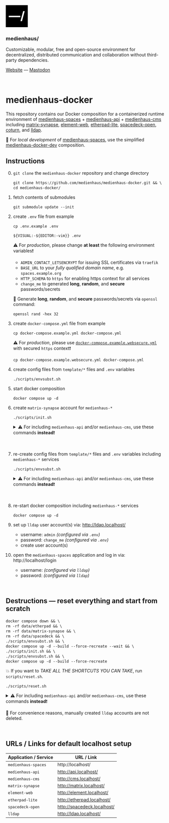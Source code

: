 <img src="./public/favicon.svg" width="70" />

### medienhaus/

Customizable, modular, free and open-source environment for decentralized, distributed communication and collaboration without third-party dependencies.

[Website](https://medienhaus.dev/) — [Mastodon](https://chaos.social/@medienhaus)

<br>

# medienhaus-docker

This repository contains our Docker composition for a containerized runtime environment of [medienhaus-spaces](https://github.com/medienhaus/medienhaus-spaces/) + [medienhaus-api](https://github.com/medienhaus/medienhaus-api/) + [medienhaus-cms](https://github.com/medienhaus/medienhaus-cms/) including [matrix-synapse](https://github.com/matrix-org/synapse/), [element-web](https://github.com/vector-im/element-web/), [etherpad-lite](https://github.com/ether/etherpad-lite/), [spacedeck-open](https://github.com/medienhaus/spacedeck-open/), [coturn](https://github.com/coturn/coturn), and [lldap](https://github.com/lldap/lldap).

🧩 For *local development* of [medienhaus-spaces](https://github.com/medienhaus/medienhaus-spaces/), use the simplified [medienhaus-docker-dev](https://github.com/medienhaus/medienhaus-docker-dev/) composition.

## Instructions

0. `git clone` the `medienhaus-docker` repository and change directory
   <br>
   ```
   git clone https://github.com/medienhaus/medienhaus-docker.git && \
   cd medienhaus-docker/
   ```

1. fetch contents of submodules
   <br>
   ```
   git submodule update --init
   ```

2. create `.env` file from example
   <br>
   ```
   cp .env.example .env
   ```
   ```
   ${VISUAL:-${EDITOR:-vim}} .env
   ```
   ⚠️ For *production*, please change **at least** the following environment variables❗️
      - `ADMIN_CONTACT_LETSENCRYPT` for issuing SSL certificates via `traefik`
      - `BASE_URL` to your *fully qualified domain name*, e.g. `spaces.example.org`
      - `HTTP_SCHEMA` to `https` for enabling https context for all services
      - `change_me` to generated **long**, **random**, and **secure** passwords/secrets

   💭 Generate **long**, **random**, and **secure** passwords/secrets via `openssl` command:
   ```
   openssl rand -hex 32
   ```

3. create `docker-compose.yml` file from example
   <br>
   ```
   cp docker-compose.example.yml docker-compose.yml
   ```
   ⚠️ For *production*, please use [`docker-compose.example.websecure.yml`](docker-compose.example.websecure.yml) with secured `https` context❗️
   ```
   cp docker-compose.example.websecure.yml docker-compose.yml
   ```

4. create config files from `template/*` files and `.env` variables
   <br>
   ```
   ./scripts/envsubst.sh
   ```

5. start docker composition
   <br>
   ```
   docker compose up -d
   ```

6. create `matrix-synapse` account for `medienhaus-*`
   <br>
   ```
   ./scripts/init.sh
   ```
   <details>

   <summary>⚠️ For including <code>medienhaus-api</code> and/or <code>medienhaus-cms</code>, use these commands <strong>instead</strong>❗️</summary>

   <br>

   For including `medienhaus-api`, run the following:

   ```
   ./scripts/init.sh --api
   ```

   For including `medienhaus-cms`, run the following:

   ```
   ./scripts/init.sh --cms
   ```

   For including `medienhaus-api` and `medienhaus-cms`, run the following:

   ```
   ./scripts/init.sh --all
   ```

   The script can list these commands with the `--help` argument:

   ```
   ./scripts/init.sh --help
   ```

   </details>

<br>

7. re-create config files from `template/*` files and `.env` variables including `medienhaus-*` services
   <br>
   ```
   ./scripts/envsubst.sh
   ```
   <details>

   <br>

   <summary>⚠️ For including <code>medienhaus-api</code> and/or <code>medienhaus-cms</code>, use these commands <strong>instead</strong>❗️</summary>

   For including `medienhaus-api`, run the following:

   ```
   ./scripts/envsubst.sh --api
   ```

   For including `medienhaus-cms`, run the following:

   ```
   ./scripts/envsubst.sh --cms
   ```

   For including `medienhaus-api` and `medienhaus-cms`, run the following:

   ```
   ./scripts/envsubst.sh --all
   ```

   The script can list these commands with the `--help` argument:

   ```
   ./scripts/envsubst.sh --help
   ```

   </details>

<br>

8. re-start docker composition including `medienhaus-*` services
   <br>
   ```
   docker compose up -d
   ```

9. set up `lldap` user account(s) via: http://ldap.localhost/
   - username: `admin` *(configured via `.env`)*
   - password: `change_me` *(configured via `.env`)*
   - create user account(s)

10. open the `medienhaus-spaces` application and log in via: http://localhost/login
    - username: *(configured via `lldap`)*
    - password: *(configured via `lldap`)*

<br>

## Destructions — reset everything and start from scratch

```
docker compose down && \
rm -rf data/etherpad && \
rm -rf data/matrix-synapse && \
rm -rf data/spacedeck && \
./scripts/envsubst.sh && \
docker compose up -d --build --force-recreate --wait && \
./scripts/init.sh && \
./scripts/envsubst.sh && \
docker compose up -d --build --force-recreate
```

💥 If you want to *TAKE ALL THE SHORTCUTS YOU CAN TAKE*, run `scripts/reset.sh`.

```
./scripts/reset.sh
```

<details>

<br>

<summary>⚠️ For including <code>medienhaus-api</code> and/or <code>medienhaus-cms</code>, use these commands <strong>instead</strong>❗️</summary>

For including `medienhaus-api`, run the following:

```
./scripts/reset.sh --api
```

For including `medienhaus-cms`, run the following:

```
./scripts/reset.sh --cms
```

For including `medienhaus-api` and `medienhaus-cms`, run the following:

```
./scripts/reset.sh --all
```

The script can list these commands with the `--help` argument:

```
./scripts/reset.sh --help
```

</details>

🧩 For convenience reasons, manually created `lldap` accounts are not deleted.

<br>

## URLs / Links for default localhost setup

| Application / Service | URL / Link |
| --- | --- |
| `medienhaus-spaces` | http://localhost/ |
| `medienhaus-api` | http://api.localhost/ |
| `medienhaus-cms` | http://cms.localhost/ |
| `matrix-synapse` | http://matrix.localhost/ |
| `element-web` | http://element.localhost/ |
| `etherpad-lite` | http://etherpad.localhost/ |
| `spacedeck-open` | http://spacedeck.localhost/ |
| `lldap` | http://ldap.localhost/ |
